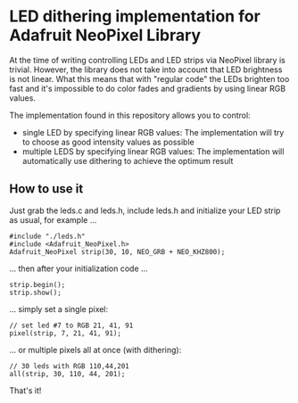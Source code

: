 # LED dithering implementation for Adafruit NeoPixel Library

At the time of writing controlling LEDs and LED strips via NeoPixel library is trivial. However, the library does not take into account that LED brightness is not linear. What this means that with "regular code" the LEDs brighten too fast and it's impossible to do color fades and gradients by using linear RGB values.

The implementation found in this repository allows you to control:
- single LED by specifying linear RGB values:
The implementation will try to choose as good intensity values as possible
- multiple LEDS by specifying linear RGB values:
The implementation will automatically use dithering to achieve the optimum result

## How to use it
Just grab the leds.c and leds.h, include leds.h and initialize your LED strip as usual, for example ...
~~~
#include "./leds.h"
#include <Adafruit_NeoPixel.h>
Adafruit_NeoPixel strip(30, 10, NEO_GRB + NEO_KHZ800);
~~~
... then after your initialization code ...
~~~
strip.begin();
strip.show();
~~~
... simply set a single pixel:
~~~
// set led #7 to RGB 21, 41, 91
pixel(strip, 7, 21, 41, 91);
~~~
... or multiple pixels all at once (with dithering):
~~~
// 30 leds with RGB 110,44,201
all(strip, 30, 110, 44, 201); 
~~~

That's it!

